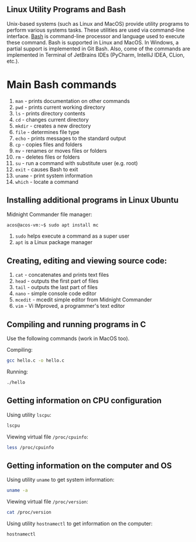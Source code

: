 Linux Utility Programs and Bash
---

Unix-based systems (such as Linux and MacOS) provide utility programs to perform various systems tasks.
These utilities are used via command-line interface.
[Bash](https://en.wikipedia.org/wiki/Bash_%28Unix_shell%29)
is command-line processor and language used to execute these command. 
Bash is supported in Linux and MacOS. In Windows, a partial support is implemented in Git Bash. 
Also, come of the commands are implemented in Terminal of JetBrains IDEs (PyCharm, IntelliJ IDEA, CLion, etc.).

# Main Bash commands

1. `man` - prints documentation on other commands
1. `pwd` - prints current working directory
1. `ls` - prints directory contents
1. `cd` - changes current directory
1. `mkdir` - creates a new directory
1. `file` - determines file type
1. `echo` - prints messages to the standard output
1. `cp` - copies files and folders
1. `mv` - renames or moves files or folders
1. `rm` - deletes files or folders
1. `su` - run a command with substitute user (e.g. root)
1. `exit` - causes Bash to exit
1. `uname` - print system information
1. `which` - locate a command

## Installing additional programs in Linux Ubuntu

Midnight Commander file manager:
```bash
acos@acos-vm:~$ sudo apt install mc
```
1. `sudo` helps execute a command as a super user
1. `apt` is a Linux package manager

## Creating, editing and viewing source code:

1. `cat` - concatenates and prints text files
1. `head` - outputs the first part of files
1. `tail` - outputs the last part of files
1. `nano` - simple console code editor
1. `mcedit` - mcedit simple editor from Midnight Commander
1. `vim` - Vi IMproved, a programmer's text editor

## Compiling and running programs in C

Use the following commands (work in MacOS too).

Compiling:
```bash
gcc hello.c -o hello.c
```

Running:
```bash
./hello
```

## Getting information on CPU configuration

Using utility `lscpu`:
```bash
lscpu
```

Viewing virtual file `/proc/cpuinfo`:
```bash
less /proc/cpuinfo
```

## Getting information on the computer and OS

Using utility `uname` to get system information:
```bash
uname -a
```

Viewing virtual file `/proc/version`:
```bash
cat /proc/version
```

Using utility `hostnamectl` to get information on the computer:
```bash
hostnamectl
```
